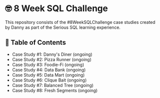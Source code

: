 # 🤓 8 Week SQL Challenge

This repository consists of the #8WeekSQLChallenge case studies created by Danny as part of the Serious SQL learning experience.

## 📑 Table of Contents
- Case Study #1: Danny's Diner (ongoing)
- Case Study #2: Pizza Runner (ongoing)
- Case Study #3: Foodie-Fi (ongoing)
- Case Study #4: Data Bank (ongoing)
- Case Study #5: Data Mart (ongoing)
- Case Study #6: Clique Bait (ongoing)
- Case Study #7: Balanced Tree (ongoing)
- Case Study #8: Fresh Segments (ongoing)
